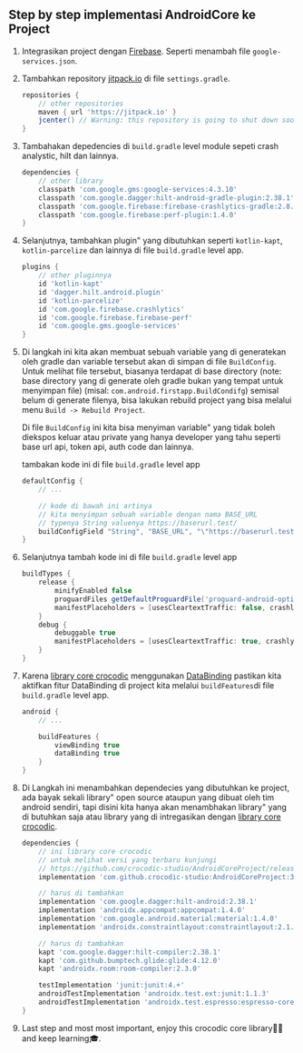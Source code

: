 ## Step by step implementasi AndroidCore ke Project  

1. Integrasikan project dengan [Firebase](https://firebase.google.com/?hl=id). Seperti menambah file `google-services.json`.
2. Tambahkan repository [jitpack.io](https://jitpack.io) di file `settings.gradle`.
   ```gradle
   repositories {
       // other repositories
       maven { url 'https://jitpack.io' }
       jcenter() // Warning: this repository is going to shut down soon
   }
   ```
3. Tambahakan depedencies di `build.gradle` level module sepeti crash analystic, hilt dan lainnya.
   ```gradle
   dependencies {
       // other library
       classpath 'com.google.gms:google-services:4.3.10'
       classpath 'com.google.dagger:hilt-android-gradle-plugin:2.38.1'
       classpath 'com.google.firebase:firebase-crashlytics-gradle:2.8.0'
       classpath 'com.google.firebase:perf-plugin:1.4.0'
   }
   ```
4. Selanjutnya, tambahkan plugin" yang dibutuhkan seperti `kotlin-kapt`, `kotlin-parcelize` dan lainnya di file `build.gradle` level app.
   ```gradle
   plugins {
       // other pluginnya
       id 'kotlin-kapt'
       id 'dagger.hilt.android.plugin'
       id 'kotlin-parcelize'
       id 'com.google.firebase.crashlytics'
       id 'com.google.firebase.firebase-perf'
       id 'com.google.gms.google-services'
   }
   ```
5. Di langkah ini kita akan membuat sebuah variable yang di generatekan oleh gradle dan variable tersebut akan di simpan di file `BuildConfig`. Untuk melihat file tersebut, biasanya terdapat di base directory (note: base directory yang di generate oleh gradle bukan yang tempat untuk menyimpan file) (misal: `com.android.firstapp.BuildCondifg`) semisal belum di generate filenya, bisa lakukan rebuild project yang bisa melalui menu `Build -> Rebuild Project`.

   Di file `BuildConfig` ini kita bisa menyiman variable" yang tidak boleh diekspos keluar atau private yang hanya developer yang tahu seperti base url api, token api, auth code dan lainnya.

   tambakan kode ini di file `build.gradle` level app

   ```gradle
   defaultConfig {
       // ...

       // kode di bawah ini artinya
       // kita menyimpan sebuah variable dengan nama BASE_URL
       // typenya String valuenya https://baserurl.test/
       buildConfigField "String", "BASE_URL", "\"https://baserurl.test/\""
   }
   ```

6. Selanjutnya tambah kode ini di file `build.gradle` level app
   ```gradle
   buildTypes {
       release {
           minifyEnabled false
           proguardFiles getDefaultProguardFile('proguard-android-optimize.txt'), 'proguard-rules.pro'
           manifestPlaceholders = [usesCleartextTraffic: false, crashlyticsEnabled: true, performanceEnabled: true]
       }
       debug {
           debuggable true
           manifestPlaceholders = [usesCleartextTraffic: true, crashlyticsEnabled: false, performanceEnabled: false]
       }
   }
   ```
7. Karena [library core crocodic](https://github.com/crocodic-studio/AndroidCoreProject) menggunakan [DataBinding](https://developer.android.com/topic/libraries/data-binding) pastikan kita aktifkan fitur DataBinding di project kita melalui `buildFeatures`di file `build.gradle` level app.

   ```gradle
   android {
       // ...

       buildFeatures {
           viewBinding true
           dataBinding true
       }
   }
   ```

8. Di Langkah ini menambahkan dependecies yang dibutuhkan ke project, ada bayak sekali library" open source ataupun yang dibuat oleh tim android sendiri, tapi disini kita hanya akan menambhakan library" yang di butuhkan saja atau library yang di intregasikan dengan [library core crocodic](https://github.com/crocodic-studio/AndroidCoreProject).

   ```gradle
   dependencies {
       // ini library core crocodic
       // untuk melihat versi yang terbaru kunjungi
       // https://github.com/crocodic-studio/AndroidCoreProject/releases
       implementation 'com.github.crocodic-studio:AndroidCoreProject:3.0.0-beta8'

       // harus di tambahkan
       implementation 'com.google.dagger:hilt-android:2.38.1'
       implementation 'androidx.appcompat:appcompat:1.4.0'
       implementation 'com.google.android.material:material:1.4.0'
       implementation 'androidx.constraintlayout:constraintlayout:2.1.2'

       // harus di tambahkan
       kapt 'com.google.dagger:hilt-compiler:2.38.1'
       kapt 'com.github.bumptech.glide:glide:4.12.0'
       kapt 'androidx.room:room-compiler:2.3.0'

       testImplementation 'junit:junit:4.+'
       androidTestImplementation 'androidx.test.ext:junit:1.1.3'
       androidTestImplementation 'androidx.test.espresso:espresso-core:3.4.0'
   }
   ```

9. Last step and most most important, enjoy this crocodic core library🎩🎉 and keep learning🎓.